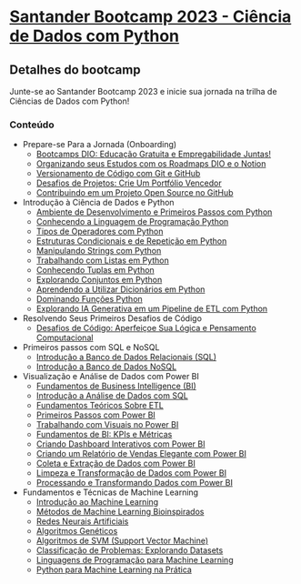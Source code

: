 # [Santander Bootcamp 2023 - Ciência de Dados com Python](https://www.dio.me/certificate/1CC5F39F/share)

## Detalhes do bootcamp

Junte-se ao Santander Bootcamp 2023 e inicie sua jornada na trilha de Ciências de Dados com Python!

### Conteúdo

* Prepare-se Para a Jornada (Onboarding)
  * [Bootcamps DIO: Educação Gratuita e Empregabilidade Juntas!](https://www.dio.me/certificate/61EE7D78/share)
  * [Organizando seus Estudos com os Roadmaps DIO e o Notion](https://www.dio.me/certificate/0C136F73/share)
  * [Versionamento de Código com Git e GitHub](https://www.dio.me/certificate/FC9C0F4D/share)
  * [Desafios de Projetos: Crie Um Portfólio Vencedor](https://www.dio.me/certificate/1DD7515E/share)
  * [Contribuindo em um Projeto Open Source no GitHub](https://www.dio.me/certificate/E29FE50F/share)
* Introdução à Ciência de Dados e Python
  * [Ambiente de Desenvolvimento e Primeiros Passos com Python](https://www.dio.me/certificate/BA545921/share)
  * [Conhecendo a Linguagem de Programação Python](https://www.dio.me/certificate/3826EF55/share)
  * [Tipos de Operadores com Python](https://www.dio.me/certificate/E6E35A02/share)
  * [Estruturas Condicionais e de Repetição em Python](https://www.dio.me/certificate/B95B62D0/share)
  * [Manipulando Strings com Python](https://www.dio.me/certificate/16195698/share)
  * [Trabalhando com Listas em Python](https://www.dio.me/certificate/45997CF1/share)
  * [Conhecendo Tuplas em Python](https://www.dio.me/certificate/19F5B524/share)
  * [Explorando Conjuntos em Python](https://www.dio.me/certificate/BB2DBEC7/share)
  * [Aprendendo a Utilizar Dicionários em Python](https://www.dio.me/certificate/3451792E/share)
  * [Dominando Funções Python](https://www.dio.me/certificate/C3F19FF6/share)
  * [Explorando IA Generativa em um Pipeline de ETL com Python](https://www.dio.me/certificate/DC09B251/share)
* Resolvendo Seus Primeiros Desafios de Código
  * [Desafios de Código: Aperfeiçoe Sua Lógica e Pensamento Computacional](https://www.dio.me/certificate/3F4C4FBD/share)
* Primeiros passos com SQL e NoSQL
  * [Introdução a Banco de Dados Relacionais (SQL)](https://www.dio.me/certificate/A8A625D6/share)
  * [Introdução a Banco de Dados NoSQL](https://www.dio.me/certificate/ADF5596C/share)
* Visualização e Análise de Dados com Power BI
  * [Fundamentos de Business Intelligence (BI)](https://www.dio.me/certificate/ED6CA24B/share)
  * [Introdução a Análise de Dados com SQL](https://www.dio.me/certificate/EB4C44EF/share)
  * [Fundamentos Teóricos Sobre ETL](https://www.dio.me/certificate/31BD7059/share)
  * [Primeiros Passos com Power BI](https://www.dio.me/certificate/ED0B6F52/share)
  * [Trabalhando com Visuais no Power BI](https://www.dio.me/certificate/AE97F30E/share)
  * [Fundamentos de BI: KPIs e Métricas](https://www.dio.me/certificate/E740266C/share)
  * [Criando Dashboard Interativos com Power BI](https://www.dio.me/certificate/0F64DDEF/share)
  * [Criando um Relatório de Vendas Elegante com Power BI](https://www.dio.me/certificate/0F64DDEF/share)
  * [Coleta e Extração de Dados com Power BI](https://www.dio.me/certificate/E106B94F/share)
  * [Limpeza e Transformação de Dados com Power BI](https://www.dio.me/certificate/3A311878/share)
  * [Processando e Transformando Dados com Power BI](https://www.dio.me/certificate/BCD017DC/share)
* Fundamentos e Técnicas de Machine Learning
  * [Introdução ao Machine Learning](https://www.dio.me/certificate/1085720F/share)
  * [Métodos de Machine Learning Bioinspirados](https://www.dio.me/certificate/937EE57F/share)
  * [Redes Neurais Artificiais](https://www.dio.me/certificate/D5C96DEB/share)
  * [Algoritmos Genéticos](https://www.dio.me/certificate/51C09C5E/share)
  * [Algoritmos de SVM (Support Vector Machine)](https://www.dio.me/certificate/A3050B59/share)
  * [Classificação de Problemas: Explorando Datasets](https://www.dio.me/certificate/B26D98DA/share)
  * [Linguagens de Programação para Machine Learning](https://www.dio.me/certificate/B813911C/share)
  * [Python para Machine Learning na Prática](https://www.dio.me/certificate/530C3AE0/share)
